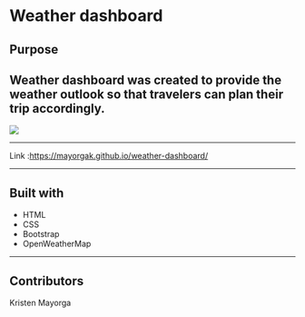 # Weather dashboard

## Purpose 

Weather dashboard was created to provide the weather outlook so that travelers can plan their trip accordingly. 
---

![](assets/images/weatether.png)


---

Link :https://mayorgak.github.io/weather-dashboard/ 

---

## Built with 
* HTML
* CSS 
* Bootstrap
* OpenWeatherMap


---

## Contributors 

Kristen Mayorga 
